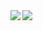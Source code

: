 
<!--
**watanabe-sota/watanabe-sota** is a ✨ _special_ ✨ repository because its `README.md` (this file) appears on your GitHub profile.

Here are some ideas to get you started:

- 🔭 I’m currently working on ...
- 🌱 I’m currently learning ...
- 👯 I’m looking to collaborate on ...
- 🤔 I’m looking for help with ...
- 💬 Ask me about ...
- 📫 How to reach me: ...
- 😄 Pronouns: ...
- ⚡ Fun fact: ...
-->

<a href="https://github.com/watanabe-sota/github-readme-stats">
  <img align="left" src="https://github-readme-stats.vercel.app/api?username=watanabe-sota&count_private=true&show_icons=true" />
</a>
<a href="https://github.com/watanabe-sota/github-readme-stats">
  <img align="left" src="https://github-readme-stats.vercel.app/api/top-langs/?username=watanabe-sota" />
</a>
